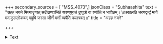 +++
secondary_sources = [ "MSS_4073",]
jsonClass = "Subhaashita"
text = "अहह नयने मिथ्यादृग्वत् सदीक्षणवर्जिते श्रवणयुगलं दुष्पुत्रो वा श्र्णोति न भाषितम्।  \nस्खलति चरणद्वन्द्वं मार्गे मदाकुललोकवद् वपुषि जरसा जीर्णे वर्णो व्यपैति कलत्रवत्॥"
title = "अहह नयने"

+++

<details><summary>Text</summary>

अहह नयने मिथ्यादृग्वत् सदीक्षणवर्जिते श्रवणयुगलं दुष्पुत्रो वा श्र्णोति न भाषितम्।  
स्खलति चरणद्वन्द्वं मार्गे मदाकुललोकवद् वपुषि जरसा जीर्णे वर्णो व्यपैति कलत्रवत्॥
</details>
